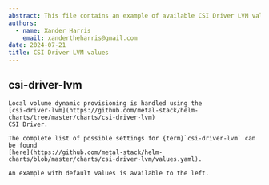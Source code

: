 ```yaml
---
abstract: This file contains an example of available CSI Driver LVM values.
authors:
  - name: Xander Harris
    email: xandertheharris@gmail.com
date: 2024-07-21
title: CSI Driver LVM values
---
```


## csi-driver-lvm

```{sidebar} csi-driver-lvm values
Local volume dynamic provisioning is handled using the
[csi-driver-lvm](https://github.com/metal-stack/helm-charts/tree/master/charts/csi-driver-lvm)
CSI Driver.

The complete list of possible settings for {term}`csi-driver-lvm` can be found
[here](https://github.com/metal-stack/helm-charts/blob/master/charts/csi-driver-lvm/values.yaml).

An example with default values is available to the left.
```

```{autoyaml} csi-driver-lvm/values.yaml
```

